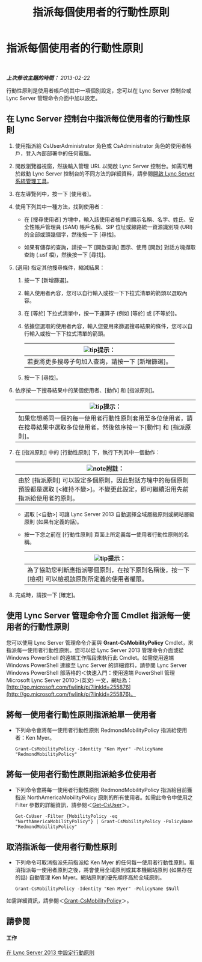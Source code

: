 ﻿---
title: 指派每個使用者的行動性原則
TOCTitle: 指派每個使用者的行動性原則
ms:assetid: d8bf997f-4bc7-48d3-973b-323505f55e9d
ms:mtpsurl: https://technet.microsoft.com/zh-tw/library/JJ721902(v=OCS.15)
ms:contentKeyID: 49890338
ms.date: 08/10/2015
mtps_version: v=OCS.15
ms.translationtype: HT
---

# 指派每個使用者的行動性原則

 

_**上次修改主題的時間：** 2013-02-22_

行動性原則是使用者帳戶的其中一項個別設定，您可以在 Lync Server 控制台或 Lync Server 管理命令介面中加以設定。

## 在 Lync Server 控制台中指派每位使用者的行動性原則

1.  使用指派給 CsUserAdministrator 角色或 CsAdministrator 角色的使用者帳戶，登入內部部署中的任何電腦。

2.  開啟瀏覽器視窗，然後輸入管理 URL 以開啟 Lync Server 控制台。如需可用於啟動 Lync Server 控制台的不同方法的詳細資料，請參閱[開啟 Lync Server 系統管理工具](lync-server-2013-open-lync-server-administrative-tools.md)。

3.  在左導覽列中，按一下 \[使用者\]。

4.  使用下列其中一種方法，找到使用者：
    
      - 在 \[搜尋使用者\] 方塊中，輸入該使用者帳戶的顯示名稱、名字、姓氏、安全性帳戶管理員 (SAM) 帳戶名稱、SIP 位址或線路統一資源識別項 (URI) 的全部或頭幾個字，然後按一下 \[尋找\]。
    
      - 如果有儲存的查詢，請按一下 \[開啟查詢\] 圖示、使用 \[開啟\] 對話方塊擷取查詢 (.usf 檔)，然後按一下 \[尋找\]。

5.  (選用) 指定其他搜尋條件，縮減結果：
    
    1.  按一下 \[新增篩選\]。
    
    2.  輸入使用者內容，您可以自行輸入或按一下下拉式清單的箭頭以選取內容。
    
    3.  在 \[等於\] 下拉式清單中，按一下運算子 (例如 \[等於\] 或 \[不等於\])。
    
    4.  依據您選取的使用者內容，輸入您要用來篩選搜尋結果的條件，您可以自行輸入或按一下下拉式清單的箭頭。
        
        <table>
        <thead>
        <tr class="header">
        <th><img src="images/JJ205025.tip(OCS.15).gif" title="tip" alt="tip" />提示：</th>
        </tr>
        </thead>
        <tbody>
        <tr class="odd">
        <td>若要將更多搜尋子句加入查詢，請按一下 [新增篩選]。</td>
        </tr>
        </tbody>
        </table>
    
    5.  按一下 \[尋找\]。

6.  依序按一下搜尋結果中的某個使用者、\[動作\] 和 \[指派原則\]。
    
    <table>
    <thead>
    <tr class="header">
    <th><img src="images/JJ205025.tip(OCS.15).gif" title="tip" alt="tip" />提示：</th>
    </tr>
    </thead>
    <tbody>
    <tr class="odd">
    <td>如果您想將同一個的每一使用者行動性原則套用至多位使用者，請在搜尋結果中選取多位使用者，然後依序按一下[動作] 和 [指派原則]。</td>
    </tr>
    </tbody>
    </table>


7.  在 \[指派原則\] 中的 \[行動性原則\] 下，執行下列其中一個動作：
    
    <table>
    <thead>
    <tr class="header">
    <th><img src="images/Gg398811.note(OCS.15).gif" title="note" alt="note" />附註：</th>
    </tr>
    </thead>
    <tbody>
    <tr class="odd">
    <td>由於 [指派原則] 可以設定多個原則，因此對話方塊中的每個原則預設都是選取 [&lt;維持不變&gt;]。不變更此設定，即可繼續沿用先前指派給使用者的原則。</td>
    </tr>
    </tbody>
    </table>
    
      - 選取 \[\<自動\>\] 可讓 Lync Server 2013 自動選擇全域層級原則或網站層級原則 (如果有定義的話)。
    
      - 按一下您之前在 \[行動性原則\] 頁面上所定義每一使用者行動性原則的名稱。
        
        <table>
        <thead>
        <tr class="header">
        <th><img src="images/JJ205025.tip(OCS.15).gif" title="tip" alt="tip" />提示：</th>
        </tr>
        </thead>
        <tbody>
        <tr class="odd">
        <td>為了協助您判斷應指派哪個原則，在按下原則名稱後，按一下 [檢視] 可以檢視該原則所定義的使用者權限。</td>
        </tr>
        </tbody>
        </table>


8.  完成時，請按一下 \[確定\]。

## 使用 Lync Server 管理命令介面 Cmdlet 指派每一使用者的行動性原則

您可以使用 Lync Server 管理命令介面與 **Grant-CsMobilityPolicy** Cmdlet，來指派每一使用者行動性原則。您可以從 Lync Server 2013 管理命令介面或從 Windows PowerShell 的遠端工作階段來執行此 Cmdlet。如需使用遠端 Windows PowerShell 連線至 Lync Server 的詳細資料，請參閱 Lync Server Windows PowerShell 部落格的＜快速入門：使用遠端 PowerShell 管理 Microsoft Lync Server 2010＞(英文) 一文，網址為：[http://go.microsoft.com/fwlink/p/?linkId=255876](http://go.microsoft.com/fwlink/p/?linkid=255876)。

## 將每一使用者行動性原則指派給單一使用者

  - 下列命令會將每一使用者行動性原則 RedmondMobilityPolicy 指派給使用者：Ken Myer。
    
        Grant-CsMobilityPolicy -Identity "Ken Myer" -PolicyName "RedmondMobilityPolicy"

## 將每一使用者行動性原則指派給多位使用者

  - 下列命令會將每一使用者行動性原則 RedmondMobilityPolicy 指派給目前獲指派 NorthAmericaMobilityPolicy 原則的所有使用者。如需此命令中使用之 Filter 參數的詳細資訊，請參閱＜[Get-CsUser](https://docs.microsoft.com/en-us/powershell/module/skype/Get-CsUser)＞。
    
        Get-CsUser -Filter {MobilityPolicy -eq "NorthAmericaMobilityPolicy"} | Grant-CsMobilityPolicy -PolicyName "RedmondMobilityPolicy"

## 取消指派每一使用者行動性原則

  - 下列命令可取消指派先前指派給 Ken Myer 的任何每一使用者行動性原則。取消指派每一使用者原則之後，將會使用全域原則或其本機網站原則 (如果存在的話) 自動管理 Ken Myer。網站原則的優先順序高於全域原則。
    
        Grant-CsMobilityPolicy -Identity "Ken Myer" -PolicyName $Null

如需詳細資訊，請參閱＜[Grant-CsMobilityPolicy](https://docs.microsoft.com/en-us/powershell/module/skype/Grant-CsMobilityPolicy)＞。

## 請參閱

#### 工作

[在 Lync Server 2013 中設定行動原則](lync-server-2013-configuring-mobility-policy.md)

